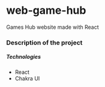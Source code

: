 # web-game-hub

Games Hub website made with React

### Description of the project

##### Technologies

-   React
-   Chakra UI
